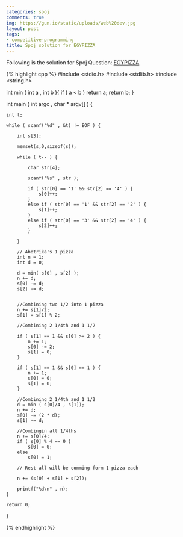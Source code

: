 ```yaml
---
categories: spoj
comments: true
img: https://gun.io/static/uploads/web%20dev.jpg
layout: post
tags:
- competitive-programming
title: Spoj solution for EGYPIZZA
---
```


Following is the solution for Spoj Question: [EGYPIZZA](http://www.spoj.com/problems/EGYPIZZA/)

{% highlight cpp %}
#include <stdio.h>
#include <stdlib.h>
#include <string.h>

int min ( int a , int b ){
	if ( a < b )
		return a;
	return b;
}

int main ( int argc , char * argv[] ) {

	int t;

	while ( scanf("%d" , &t) != EOF ) {

		int s[3];
	
		memset(s,0,sizeof(s));
	
		while ( t-- ) {
	
			char str[4];
	
			scanf("%s" , str );
	
			if ( str[0] == '1' && str[2] == '4' ) {
				s[0]++;
			}
			else if ( str[0] == '1' && str[2] == '2' ) {
				s[1]++;
			}
			else if ( str[0] == '3' && str[2] == '4' ) {
				s[2]++;
			}

		}

		// Abotrika's 1 pizza
		int n = 1;
		int d = 0;

		d = min( s[0] , s[2] );
		n += d;
		s[0] -= d;
		s[2] -= d;

	
		//Combining two 1/2 into 1 pizza
		n += s[1]/2;
		s[1] = s[1] % 2;

		//Combining 2 1/4th and 1 1/2

		if ( s[1] == 1 && s[0] >= 2 ) {
			n += 1;
			s[0] -= 2;
			s[1] = 0;
		}

		if ( s[1] == 1 && s[0] == 1 ) {
			n += 1;
			s[0] = 0;
			s[1] = 0;
		}

		//Combining 2 1/4th and 1 1/2
		d = min ( s[0]/4 , s[1]);
		n += d;
		s[0] -= (2 * d);
		s[1] -= d;

		//Combingin all 1/4ths
		n += s[0]/4;
		if ( s[0] % 4 == 0 )
			s[0] = 0;
		else
			s[0] = 1;

		// Rest all will be comming form 1 pizza each

		n += (s[0] + s[1] + s[2]);
	
		printf("%d\n" , n);
	}

	return 0;
}

{% endhighlight %}